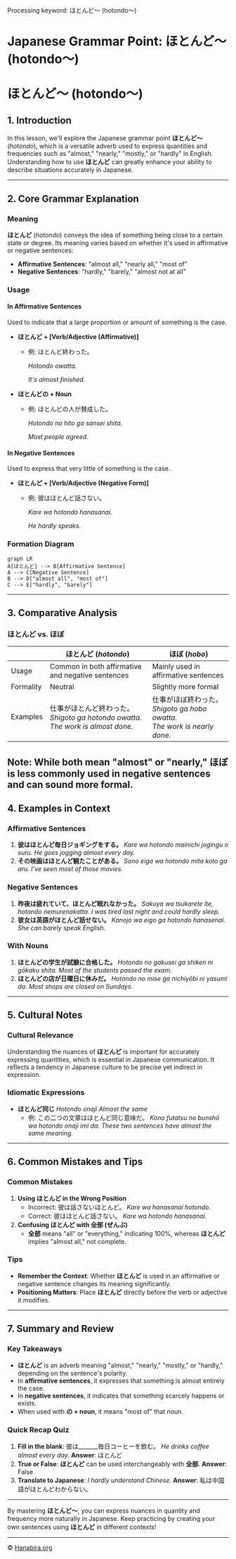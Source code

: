 Processing keyword: ほとんど〜 (hotondo〜)
# Japanese Grammar Point: ほとんど〜 (hotondo〜)
# ほとんど〜 (hotondo〜)
## 1. Introduction
In this lesson, we'll explore the Japanese grammar point **ほとんど〜** (*hotondo*), which is a versatile adverb used to express quantities and frequencies such as "almost," "nearly," "mostly," or "hardly" in English. Understanding how to use **ほとんど** can greatly enhance your ability to describe situations accurately in Japanese.

---
## 2. Core Grammar Explanation
### Meaning
**ほとんど** (*hotondo*) conveys the idea of something being close to a certain state or degree. Its meaning varies based on whether it's used in affirmative or negative sentences:
- **Affirmative Sentences**: "almost all," "nearly all," "most of"
- **Negative Sentences**: "hardly," "barely," "almost not at all"
### Usage
#### In Affirmative Sentences
Used to indicate that a large proportion or amount of something is the case.
- **ほとんど + [Verb/Adjective (Affirmative)]**
  
  - 例: ほとんど終わった。
  
    *Hotondo owatta.*
  
    *It's almost finished.*
- **ほとんどの + Noun**
  
  - 例: ほとんどの人が賛成した。
  
    *Hotondo no hito ga sansei shita.*
  
    *Most people agreed.*
#### In Negative Sentences
Used to express that very little of something is the case.
- **ほとんど + [Verb/Adjective (Negative Form)]**
  
  - 例: 彼はほとんど話さない。
  
    *Kare wa hotondo hanasanai.*
  
    *He hardly speaks.*
### Formation Diagram
```mermaid
graph LR
A[ほとんど] --> B[Affirmative Sentence]
A --> C[Negative Sentence]
B --> D["almost all", "most of"]
C --> E["hardly", "barely"]
```
---
## 3. Comparative Analysis
### ほとんど vs. ほぼ
|            | ほとんど (*hotondo*)                  | ほぼ (*hobo*)                        |
|------------|---------------------------------------|--------------------------------------|
| Usage      | Common in both affirmative and negative sentences | Mainly used in affirmative sentences |
| Formality  | Neutral                               | Slightly more formal                 |
| Examples   | 仕事がほとんど終わった。<br>*Shigoto ga hotondo owatta.*<br>*The work is almost done.* | 仕事がほぼ終わった。<br>*Shigoto ga hobo owatta.*<br>*The work is nearly done.* |
**Note**: While both mean "almost" or "nearly," **ほぼ** is less commonly used in negative sentences and can sound more formal.
---
## 4. Examples in Context
### Affirmative Sentences
1. **彼はほとんど毎日ジョギングをする。**
   *Kare wa hotondo mainichi jogingu o suru.*
   *He goes jogging almost every day.*
2. **その映画はほとんど観たことがある。**
   *Sono eiga wa hotondo mita koto ga aru.*
   *I've seen most of those movies.*
### Negative Sentences
1. **昨夜は疲れていて、ほとんど眠れなかった。**
   *Sakuya wa tsukarete ite, hotondo nemurenakatta.*
   *I was tired last night and could hardly sleep.*
2. **彼女は英語がほとんど話せない。**
   *Kanojo wa eigo ga hotondo hanasenai.*
   *She can barely speak English.*
### With Nouns
1. **ほとんどの学生が試験に合格した。**
   *Hotondo no gakusei ga shiken ni gōkaku shita.*
   *Most of the students passed the exam.*
2. **ほとんどの店が日曜日に休みだ。**
   *Hotondo no mise ga nichiyōbi ni yasumi da.*
   *Most shops are closed on Sundays.*
---
## 5. Cultural Notes
### Cultural Relevance
Understanding the nuances of **ほとんど** is important for accurately expressing quantities, which is essential in Japanese communication. It reflects a tendency in Japanese culture to be precise yet indirect in expression.
### Idiomatic Expressions
- **ほとんど同じ**
  *Hotondo onaji*
  *Almost the same*
  - 例: この二つの文章はほとんど同じ意味だ。
    *Kono futatsu no bunshō wa hotondo onaji imi da.*
    *These two sentences have almost the same meaning.*
---
## 6. Common Mistakes and Tips
### Common Mistakes
1. **Using ほとんど in the Wrong Position**
   - Incorrect: 彼は話さないほとんど。
     *Kare wa hanasanai hotondo.*
   - Correct: 彼はほとんど話さない。
     *Kare wa hotondo hanasanai.*
2. **Confusing ほとんど with 全部 (ぜんぶ)**
   - **全部** means "all" or "everything," indicating 100%, whereas **ほとんど** implies "almost all," not complete.
### Tips
- **Remember the Context**: Whether **ほとんど** is used in an affirmative or negative sentence changes its meaning significantly.
- **Positioning Matters**: Place **ほとんど** directly before the verb or adjective it modifies.
---
## 7. Summary and Review
### Key Takeaways
- **ほとんど** is an adverb meaning "almost," "nearly," "mostly," or "hardly," depending on the sentence's polarity.
- In **affirmative sentences**, it expresses that something is almost entirely the case.
- In **negative sentences**, it indicates that something scarcely happens or exists.
- When used with **の + noun**, it means "most of" that noun.
### Quick Recap Quiz
1. **Fill in the blank**:
   彼は_______毎日コーヒーを飲む。
   *He drinks coffee almost every day.*
   **Answer**: ほとんど
2. **True or False**:
   **ほとんど** can be used interchangeably with **全部**.
   **Answer**: False
3. **Translate to Japanese**:
   *I hardly understand Chinese.*
   **Answer**: 私は中国語がほとんどわからない。
---
By mastering **ほとんど〜**, you can express nuances in quantity and frequency more naturally in Japanese. Keep practicing by creating your own sentences using **ほとんど** in different contexts!


---

© [Hanabira.org](https://hanabira.org)
